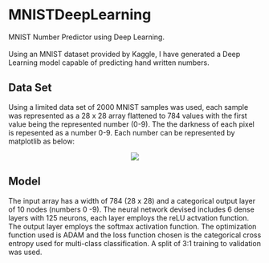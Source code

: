# MNISTDeepLearning
MNIST Number Predictor using Deep Learning.
<br />
<br />
Using an MNIST dataset provided by Kaggle, I have generated a Deep Learning model capable of predicting hand written numbers.

<h2>Data Set</h2>
Using a limited data set of 2000 MNIST samples was used, each sample was represented as a 28 x 28 array flattened to 784 values with the 
first value being the represented number (0-9). The the darkness of each pixel is repesented as a number 0-9. Each number can be represented
by matplotlib as below:
<p align="center">
<img src="https://gdurl.com/dIZj"/>
</p>
<h2>Model</h2>
The input array has a width of 784 (28 x 28) and a categorical output layer of 10 nodes (numbers 0 -9). The neural network devised includes
6 dense layers with 125 neurons, each layer employs the reLU actvation function. The output layer employs the softmax activation 
function. The optimization function used is ADAM and the loss function chosen is the categorical cross entropy used for multi-class 
classification. A split of 3:1 training to validation was used.

